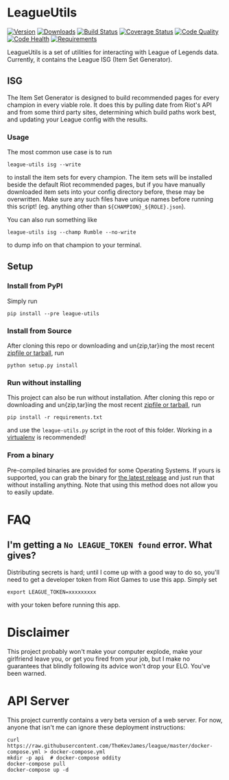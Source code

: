 # LeagueUtils

[![Version](https://img.shields.io/pypi/v/league-utils.svg?style=flat-square)](https://pypi.python.org/pypi/league-utils)
[![Downloads](https://img.shields.io/pypi/dm/league-utils.svg?style=flat-square)](https://pypi.python.org/pypi/league-utils)
[![Build Status](https://img.shields.io/circleci/project/TheKevJames/league.svg?style=flat-square)](https://circleci.com/gh/TheKevJames/league)
[![Coverage Status](https://img.shields.io/coveralls/TheKevJames/league/master.svg?style=flat-square)](https://coveralls.io/github/TheKevJames/league?branch=master)
[![Code Quality](https://img.shields.io/codacy/a8f370e55fc94d72b92b2b6615ce165b.svg?style=flat-square)](https://www.codacy.com/app/KevinJames/league)
[![Code Health](https://landscape.io/github/TheKevJames/league/master/landscape.svg?style=flat-square)](https://landscape.io/github/TheKevJames/league/master)
[![Requirements](https://img.shields.io/requires/github/TheKevJames/league.svg?style=flat-square)](https://requires.io/github/TheKevJames/league/requirements)

LeagueUtils is a set of utilities for interacting with League of Legends data.
Currently, it contains the League ISG (Item Set Generator).

## ISG

The Item Set Generator is designed to build recommended pages for every
champion in every viable role. It does this by pulling date from Riot's API and
from some third party sites, determining which build paths work best, and
updating your League config with the results.

### Usage

The most common use case is to run

    league-utils isg --write

to install the item sets for every champion. The item sets will be installed
beside the default Riot recommended pages, but if you have manually downloaded
item sets into your config directory before, these may be overwritten. Make
sure any such files have unique names before running this script! (eg. anything
other than `${CHAMPION}_${ROLE}.json`).

You can also run something like

    league-utils isg --champ Rumble --no-write

to dump info on that champion to your terminal.

## Setup

### Install from PyPI

Simply run

    pip install --pre league-utils

### Install from Source

After cloning this repo or downloading and un{zip,tar}ing the most recent
[zipfile or tarball](https://github.com/thekevjames/league/releases/latest),
run

    python setup.py install

### Run without installing

This project can also be run without installation. After cloning this repo or
downloading and un{zip,tar}ing the most recent
[zipfile or tarball](https://github.com/thekevjames/league/releases/latest),
run

    pip install -r requirements.txt

and use the `league-utils.py` script in the root of this folder. Working in a
[virtualenv](virtualenvwrapper.readthedocs.org) is recommended!

### From a binary

Pre-compiled binaries are provided for some Operating Systems. If yours is
supported, you can grab the binary for
[the latest release](https://github.com/thekevjames/league/releases/latest) and
just run that without installing anything. Note that using this method does not
allow you to easily update.

# FAQ

## I'm getting a `No LEAGUE_TOKEN found` error. What gives?

Distributing secrets is hard; until I come up with a good way to do so, you'll
need to get a developer token from Riot Games to use this app. Simply set

    export LEAGUE_TOKEN=xxxxxxxxx

with your token before running this app.

# Disclaimer

This project probably won't make your computer explode, make your girlfriend
leave you, or get you fired from your job, but I make no guarantees that
blindly following its advice won't drop your ELO. You've been warned.

# API Server
This project currently contains a very beta version of a web server. For now,
anyone that isn't me can ignore these deployment instructions:

    curl https://raw.githubusercontent.com/TheKevJames/league/master/docker-compose.yml > docker-compose.yml
    mkdir -p api  # docker-compose oddity
    docker-compose pull
    docker-compose up -d
